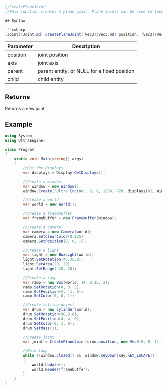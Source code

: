 ```csharp
//CreatePlaneJoint
//This function creates a plane joint. Plane joints can be used to lock an entity to a plane, for 2D game physics.

## Syntax

```csharp
[Joint](Joint.md) CreatePlaneJoint([Vec3](Vec3.md) position, [Vec3](Vec3.md) axis, [Entity](Entity.md) parent, [Entity](Entity.md) child)
```

| Parameter | Description |
|---|---|
| position | joint position |
| axis | joint axis |
| parent | parent entity, or NULL for a fixed position |
| child | child entity |

## Returns

Returns a new joint.

## Example

```csharp
using System;
using UltraEngine;

class Program
{
    static void Main(string[] args)
    {
        //Get the displays
        var displays = Display.GetDisplays();

        //Create a window
        var window = new Window();
        window.Create("Ultra Engine", 0, 0, 1280, 720, displays[0], WindowFlags.WINDOW_CENTER | WindowFlags.WINDOW_TITLEBAR);

        //Create a world
        var world = new World();
        
        //Create a framebuffer
        var framebuffer = new Framebuffer(window);

        //Create a camera
        var camera = new Camera(world);
        camera.SetClearColor(0.125);
        camera.SetPosition(0, 0, -5);

        //Create a light
        var light = new BoxLight(world);
        light.SetRotation(45,35,0);
        light.SetArea(20, 20);
        light.SetRange(-20, 20);

        //Create a ramp
        var ramp = new Box(world, 10, 0.25, 2);
        ramp.SetRotation(0, 0, 5);
        ramp.SetPosition(0, -1, 0);
        ramp.SetColor(0, 0, 1);

        //Create rolling object
        var drum = new Cylinder(world);
        drum.SetRotation(90,0,0);
        drum.SetPosition(4, 4, 0);
        drum.SetColor(0, 1, 0);
        drum.SetMass(1);

        //Create joint
        var joint = CreatePlaneJoint(drum.position, new Vec3(0, 0, 1), null, drum);

        //Main loop
        while (!window.Closed() && !window.KeyDown(Key.KEY_ESCAPE))
        {
            world.Update();
            world.Render(framebuffer);
        }
    }
}
```
